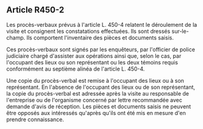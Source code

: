 Article R450-2
----
Les procès-verbaux prévus à l'article L. 450-4 relatent le déroulement de la
visite et consignent les constatations effectuées. Ils sont dressés
sur-le-champ. Ils comportent l'inventaire des pièces et documents saisis.

Ces procès-verbaux sont signés par les enquêteurs, par l'officier de police
judiciaire chargé d'assister aux opérations ainsi que, selon le cas, par
l'occupant des lieux ou son représentant ou les deux témoins requis conformément
au septième alinéa de l'article L. 450-4.

Une copie du procès-verbal est remise à l'occupant des lieux ou à son
représentant. En l'absence de l'occupant des lieux ou de son représentant, la
copie du procès-verbal est adressée après la visite au responsable de
l'entreprise ou de l'organisme concerné par lettre recommandée avec demande
d'avis de réception. Les pièces et documents saisis ne peuvent être opposés aux
intéressés qu'après qu'ils ont été mis en mesure d'en prendre connaissance.
